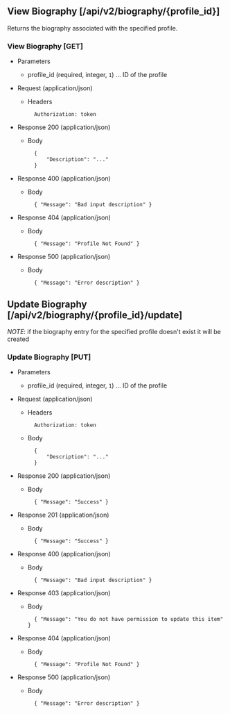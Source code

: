 ﻿
## View Biography [/api/v2/biography/{profile_id}]

Returns the biography associated with the specified profile.

### View Biography [GET]

+ Parameters

    + profile_id (required, integer, `1`) ... ID of the profile

+ Request (application/json)

    + Headers
    
            Authorization: token
            
+ Response 200 (application/json)

    + Body
    
            { 
                "Description": "..."
            }
            
+ Response 400 (application/json)

    + Body
    
            { "Message": "Bad input description" }

+ Response 404 (application/json)

    + Body
    
            { "Message": "Profile Not Found" }

+ Response 500 (application/json)

    + Body
    
            { "Message": "Error description" }
            

## Update Biography [/api/v2/biography/{profile_id}/update]

*NOTE*: if the biography entry for the specified profile doesn't exist it will be created

### Update Biography [PUT]

+ Parameters

    + profile_id (required, integer, `1`) ... ID of the profile

+ Request (application/json)

    + Headers
    
            Authorization: token
            
    + Body
    
            {
                "Description": "..."
            }
    
+ Response 200 (application/json)

    + Body
    
            { "Message": "Success" }  
            
+ Response 201 (application/json)

    + Body
    
            { "Message": "Success" }

+ Response 400 (application/json)

    + Body
    
            { "Message": "Bad input description" }

+ Response 403 (application/json)

    + Body
    
            { "Message": "You do not have permission to update this item" }
            
+ Response 404 (application/json)

    + Body
    
            { "Message": "Profile Not Found" }

+ Response 500 (application/json)

    + Body
    
            { "Message": "Error description" }

